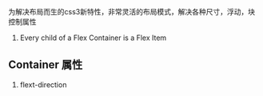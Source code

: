 为解决布局而生的css3新特性，非常灵活的布局模式，解决各种尺寸，浮动，块控制属性

1. Every child of a Flex Container is a Flex Item

## Container 属性

1. flext-direction
